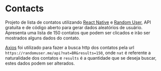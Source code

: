 # Contacts

Projeto de lista de contatos utilizando [React Native](https://facebook.github.io/react-native/) e [Random User](https://randomuser.me/api), API gratuita e de código aberto para gerar dados aleatórios de usuário.
Apresenta uma lista de 150 contatos que podem ser clicados e irão ser mostrados alguns dados do contato.

[Axios](https://github.com/axios/axios) foi utilizado para fazer a busca http dos contatos pela url `https://randomuser.me/api?nat=BR&results=150`, onde `nat` é referente a naturalidade dos contatos e `results` é a quantidade que se deseja buscar, estes dados podem ser alterados. 
